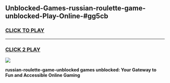 
## Unblocked-Games-russian-roulette-game-unblocked-Play-Online-#gg5cb
<h3>
<a href="https://premium.freeplayer.one?title=russian-roulette-game-unblocked&ref=27F">CLICK TO PLAY</a></h3>
<hr>

<h3>
<a href="https://premium.freeplayer.one?title=russian-roulette-game-unblocked&ref=27F">CLICK 2 PLAY</a>
  
</h3>

<a href="https://premium.freeplayer.one?title=russian-roulette-game-unblocked&ref=27F"><img src="https://clearcache.store/games.png"></a>


**russian-roulette-game-unblocked games unblocked: Your Gateway to Fun and Accessible Online Gaming**
